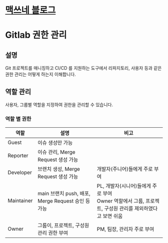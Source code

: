 <link rel="stylesheet" type="text/css" href="/css/style-header.css">
<link href="https://cdn.jsdelivr.net/npm/bootstrap@5.3.0-alpha1/dist/css/bootstrap.min.css" rel="stylesheet" integrity="sha384-GLhlTQ8iRABdZLl6O3oVMWSktQOp6b7In1Zl3/Jr59b6EGGoI1aFkw7cmDA6j6gD" crossorigin="anonymous">

# [맥쓰네 블로그](/ "https://max-jayee.github.io")

# Gitlab 권한 관리
## 설명
Git 프로젝트를 매니징하고 CI/CD 를 지원하는 도구에서 리파지토리, 사용자 등과 같은 권한 관리는 어떻게 하는지 이해합니다.

## 역할 관리
사용자, 그룹별 역할을 지정하여 권한을 관리할 수 있습니다.

### 역할 별 권한

|역할|설명|비고|
|---|---|---|
|Guest|이슈 생성만 가능||
|Reporter|이슈 관리, Merge Request 생성 가능||
|Developer|브랜치 생성, Merge Request 생성 가능|개발자(주니어)들에게 주로 부여|
|Maintainer|main 브랜치 push, 배포, Merge Request 승인 등 가능|PL, 개발자(시니어)들에게 주로 부여 <br/> Owner 역할에서 그룹, 프로젝트, 구성원 관리를 제외하였다고 보면 쉬움|
|Owner|그룹이, 프로젝트, 구성원 관리 권한 부여|PM, 팀장, 관리자 주로 부여|

